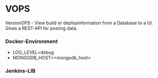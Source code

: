 # VOPS

VersionOPS - View build or deployinformation from a Database to a UI.
Gives a REST-API for posting data.


### Docker-Environment
- LOG_LEVEL=debug
- MONGODB_HOST=<mongodb_host>

### Jenkins-LIB
